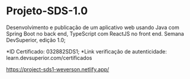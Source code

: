 # Projeto-SDS-1.0

Desenvolvimento e publicação de um aplicativo web usando Java com Spring Boot no back end, TypeScript com ReactJS no front end. 
Semana DevSuperior, edição 1.0;

*ID Certificado: 032882SDS1;
*Link verificação de autenticidade: learn.devsuperior.com/certificados

https://project-sds1-weverson.netlify.app/
